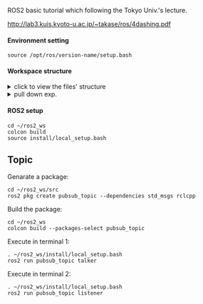 ROS2 basic tutorial which following the Tokyo Univ.'s lecture.

http://lab3.kuis.kyoto-u.ac.jp/~takase/ros/4dashing.pdf

#### Environment setting

```
source /opt/ros/version-name/setup.bash
```
#### Workspace structure

<details>
<summary>click to view the files' structure</summary>

ros2_ws/
    build/
       ...
    log/
       ...
    install/
       ...
    src/
        README.md
        build/
        install/
        log/
        package_1/
        package_2/
           ...
           
</details>

<details>
<summary>pull down exp.</summary>
<pre><code>System.out.println("Hello to see U!");
</code></pre>
</details>

#### ROS2 setup
```
cd ~/ros2_ws
colcon build
source install/local_setup.bash
```

## Topic
Genarate a package:
```
cd ~/ros2_ws/src
ros2 pkg create pubsub_topic --dependencies std_msgs rclcpp
```
Build the package:
```
cd ~/ros2_ws
colcon build --packages-select pubsub_topic
```
Execute in terminal 1:
```
. ~/ros2_ws/install/local_setup.bash
ros2 run pubsub_topic talker
```
Execute in terminal 2:
```
. ~/ros2_ws/install/local_setup.bash
ros2 run pubsub_topic listener
```
